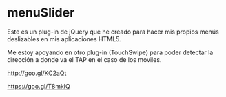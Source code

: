 # menuSlider
Este es un plug-in de jQuery que he creado para hacer mis propios menús deslizables en mis aplicaciones HTML5.

Me estoy apoyando en otro plug-in (TouchSwipe) para poder detectar la dirección a donde va el TAP en el caso de los moviles.

http://goo.gl/KC2aQt

https://goo.gl/T8mkIQ
